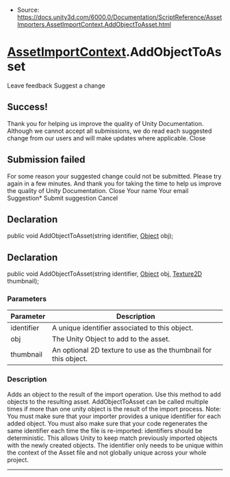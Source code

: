 * Source: https://docs.unity3d.com/6000.0/Documentation/ScriptReference/AssetImporters.AssetImportContext.AddObjectToAsset.html

#  [AssetImportContext](https://docs.unity3d.com/6000.0/Documentation/ScriptReference/AssetImporters.AssetImportContext.html).AddObjectToAsset
Leave feedback
Suggest a change
## Success!
Thank you for helping us improve the quality of Unity Documentation. Although we cannot accept all submissions, we do read each suggested change from our users and will make updates where applicable.
Close
## Submission failed
For some reason your suggested change could not be submitted. Please <a>try again</a> in a few minutes. And thank you for taking the time to help us improve the quality of Unity Documentation.
Close
Your name Your email Suggestion* Submit suggestion
Cancel
## Declaration
public void AddObjectToAsset(string identifier, [Object](https://docs.unity3d.com/6000.0/Documentation/ScriptReference/Object.html) obj); 
## Declaration
public void AddObjectToAsset(string identifier, [Object](https://docs.unity3d.com/6000.0/Documentation/ScriptReference/Object.html) obj, [Texture2D](https://docs.unity3d.com/6000.0/Documentation/ScriptReference/Texture2D.html) thumbnail); 
### Parameters
Parameter | Description  
---|---  
identifier | A unique identifier associated to this object.  
obj | The Unity Object to add to the asset.  
thumbnail | An optional 2D texture to use as the thumbnail for this object.  
### Description
Adds an object to the result of the import operation.
Use this method to add objects to the resulting asset. AddObjectToAsset can be called multiple times if more than one unity object is the result of the import process. Note: You must make sure that your importer provides a unique identifier for each added object. You must also make sure that your code regenerates the same identifier each time the file is re-imported: identifiers should be deterministic. This allows Unity to keep match previously imported objects with the newly created objects. The identifier only needs to be unique within the context of the Asset file and not globally unique across your whole project.
* * *
